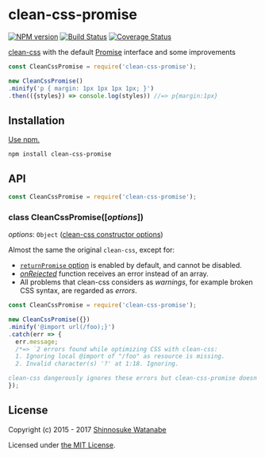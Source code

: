 # clean-css-promise

[![NPM version](https://img.shields.io/npm/v/clean-css-promise.svg)](https://www.npmjs.com/package/clean-css-promise)
[![Build Status](https://travis-ci.org/shinnn/clean-css-promise.svg?branch=master)](https://travis-ci.org/shinnn/clean-css-promise)
[![Coverage Status](https://img.shields.io/coveralls/shinnn/clean-css-promise.svg)](https://coveralls.io/github/shinnn/clean-css-promise?branch=master)

[clean-css](https://github.com/jakubpawlowicz/clean-css) with the default [Promise](https://developer.mozilla.org/docs/Mozilla/JavaScript_code_modules/Promise.jsm/Promise) interface and some improvements

```javascript
const CleanCssPromise = require('clean-css-promise');

new CleanCssPromise()
.minify('p { margin: 1px 1px 1px 1px; }')
.then(({styles}) => console.log(styles)) //=> p{margin:1px}
```

## Installation

[Use npm.](https://docs.npmjs.com/cli/install)

```
npm install clean-css-promise
```

## API

```javascript
const CleanCssPromise = require('clean-css-promise');
```

### class CleanCssPromise([*options*])

*options*: `Object` ([clean-css constructor options](https://github.com/jakubpawlowicz/clean-css#constructor-options))  

Almost the same the original `clean-css`, except for:

* [`returnPromise` option](https://github.com/jakubpawlowicz/clean-css#promise-interface) is enabled by default, and cannot be disabled.
* [*onRejected*](https://promisesaplus.com/#point-30) function receives an error instead of an array.
* All problems that clean-css considers as *warnings*, for example broken CSS syntax, are regarded as *errors*.

```javascript
const CleanCssPromise = require('clean-css-promise');

new CleanCssPromise({})
.minify('@import url(/foo);}')
.catch(err => {
  err.message;
  /*=> `2 errors found while optimizing CSS with clean-css:
  1. Ignoring local @import of "/foo" as resource is missing.
  2. Invalid character(s) '?' at 1:18. Ignoring.

clean-css dangerously ignores these errors but clean-css-promise doesn't, because it's much more reasonable to update the CSS to fix all problems than to pretend that you didn't see the errors.` */
});
```

## License

Copyright (c) 2015 - 2017 [Shinnosuke Watanabe](https://github.com/shinnn)

Licensed under [the MIT License](./LICENSE).
